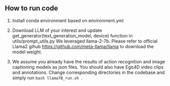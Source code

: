 ## How to run code 

1. Install conda environment based on environment.yml

2. Download LLM of your interest and update get_generator(text_generation_model, device) function in utils/prompt_utils.py
We leveraged llama-2-7b. Please refer to official Llama2 gihub https://github.com/meta-llama/llama to download the model weight.

3. We assume you already have the results of action recognition and image captioning models as json files. You should also have Ego4D video clips and annotations. Change corresponding directories in the codebase and simply run ```bash llama7B_run.sh ```.



